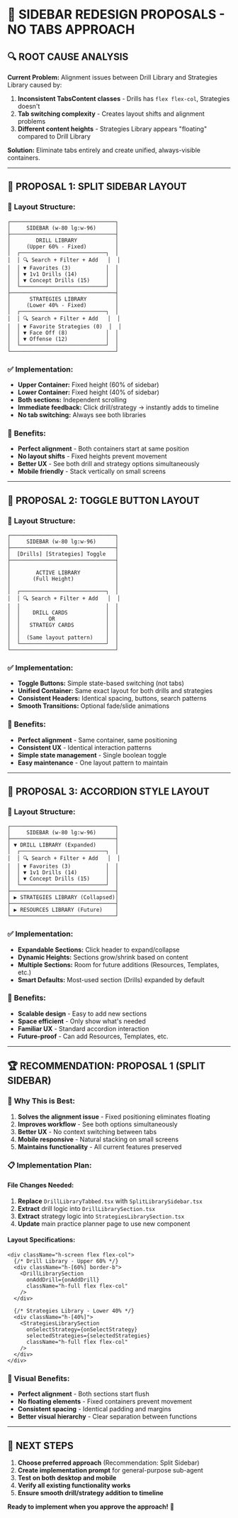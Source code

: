 # 🎨 SIDEBAR REDESIGN PROPOSALS - NO TABS APPROACH

## 🔍 **ROOT CAUSE ANALYSIS**

**Current Problem:** Alignment issues between Drill Library and Strategies Library caused by:
1. **Inconsistent TabsContent classes** - Drills has `flex flex-col`, Strategies doesn't
2. **Tab switching complexity** - Creates layout shifts and alignment problems
3. **Different content heights** - Strategies Library appears "floating" compared to Drill Library

**Solution:** Eliminate tabs entirely and create unified, always-visible containers.

---

## 🎯 **PROPOSAL 1: SPLIT SIDEBAR LAYOUT**

### 📐 **Layout Structure:**
```
┌─────────────────────────────────┐
│     SIDEBAR (w-80 lg:w-96)      │
├─────────────────────────────────┤
│        DRILL LIBRARY            │
│     (Upper 60% - Fixed)         │
│  ┌───────────────────────────┐  │
│  │ 🔍 Search + Filter + Add   │  │
│  │ ▼ Favorites (3)           │  │
│  │ ▼ 1v1 Drills (14)         │  │
│  │ ▼ Concept Drills (15)     │  │
│  └───────────────────────────┘  │
├─────────────────────────────────┤
│      STRATEGIES LIBRARY         │
│     (Lower 40% - Fixed)         │
│  ┌───────────────────────────┐  │
│  │ 🔍 Search + Filter + Add   │  │
│  │ ▼ Favorite Strategies (0)  │  │
│  │ ▼ Face Off (8)            │  │
│  │ ▼ Offense (12)            │  │
│  └───────────────────────────┘  │
└─────────────────────────────────┘
```

### ✅ **Implementation:**
- **Upper Container:** Fixed height (60% of sidebar)
- **Lower Container:** Fixed height (40% of sidebar)
- **Both sections:** Independent scrolling
- **Immediate feedback:** Click drill/strategy → instantly adds to timeline
- **No tab switching:** Always see both libraries

### 🎯 **Benefits:**
- **Perfect alignment** - Both containers start at same position
- **No layout shifts** - Fixed heights prevent movement
- **Better UX** - See both drill and strategy options simultaneously
- **Mobile friendly** - Stack vertically on small screens

---

## 🎯 **PROPOSAL 2: TOGGLE BUTTON LAYOUT**

### 📐 **Layout Structure:**
```
┌─────────────────────────────────┐
│     SIDEBAR (w-80 lg:w-96)      │
├─────────────────────────────────┤
│  [Drills] [Strategies] Toggle   │
├─────────────────────────────────┤
│                                 │
│        ACTIVE LIBRARY           │
│       (Full Height)             │
│                                 │
│  ┌───────────────────────────┐  │
│  │ 🔍 Search + Filter + Add   │  │
│  │                           │  │
│  │    DRILL CARDS            │  │
│  │         OR                │  │
│  │   STRATEGY CARDS          │  │
│  │                           │  │
│  │  (Same layout pattern)    │  │
│  └───────────────────────────┘  │
└─────────────────────────────────┘
```

### ✅ **Implementation:**
- **Toggle Buttons:** Simple state-based switching (not tabs)
- **Unified Container:** Same exact layout for both drills and strategies
- **Consistent Headers:** Identical spacing, buttons, search patterns
- **Smooth Transitions:** Optional fade/slide animations

### 🎯 **Benefits:**
- **Perfect alignment** - Same container, same positioning
- **Consistent UX** - Identical interaction patterns
- **Simple state management** - Single boolean toggle
- **Easy maintenance** - One layout pattern to maintain

---

## 🎯 **PROPOSAL 3: ACCORDION STYLE LAYOUT**

### 📐 **Layout Structure:**
```
┌─────────────────────────────────┐
│     SIDEBAR (w-80 lg:w-96)      │
├─────────────────────────────────┤
│ ▼ DRILL LIBRARY (Expanded)      │
│  ┌───────────────────────────┐  │
│  │ 🔍 Search + Filter + Add   │  │
│  │ ▼ Favorites (3)           │  │
│  │ ▼ 1v1 Drills (14)         │  │
│  │ ▼ Concept Drills (15)     │  │
│  └───────────────────────────┘  │
├─────────────────────────────────┤
│ ▶ STRATEGIES LIBRARY (Collapsed)│
├─────────────────────────────────┤
│ ▶ RESOURCES LIBRARY (Future)    │
└─────────────────────────────────┘
```

### ✅ **Implementation:**
- **Expandable Sections:** Click header to expand/collapse
- **Dynamic Heights:** Sections grow/shrink based on content
- **Multiple Sections:** Room for future additions (Resources, Templates, etc.)
- **Smart Defaults:** Most-used section (Drills) expanded by default

### 🎯 **Benefits:**
- **Scalable design** - Easy to add new sections
- **Space efficient** - Only show what's needed
- **Familiar UX** - Standard accordion interaction
- **Future-proof** - Can add Resources, Templates, etc.

---

## 🏆 **RECOMMENDATION: PROPOSAL 1 (SPLIT SIDEBAR)**

### 🎯 **Why This is Best:**

1. **Solves the alignment issue** - Fixed positioning eliminates floating
2. **Improves workflow** - See both options simultaneously
3. **Better UX** - No context switching between tabs
4. **Mobile responsive** - Natural stacking on small screens
5. **Maintains functionality** - All current features preserved

### 📋 **Implementation Plan:**

#### **File Changes Needed:**
1. **Replace** `DrillLibraryTabbed.tsx` with `SplitLibrarySidebar.tsx`
2. **Extract** drill logic into `DrillLibrarySection.tsx`
3. **Extract** strategy logic into `StrategiesLibrarySection.tsx`
4. **Update** main practice planner page to use new component

#### **Layout Specifications:**
```tsx
<div className="h-screen flex flex-col">
  {/* Drill Library - Upper 60% */}
  <div className="h-[60%] border-b">
    <DrillLibrarySection 
      onAddDrill={onAddDrill}
      className="h-full flex flex-col"
    />
  </div>
  
  {/* Strategies Library - Lower 40% */}
  <div className="h-[40%]">
    <StrategiesLibrarySection 
      onSelectStrategy={onSelectStrategy}
      selectedStrategies={selectedStrategies}
      className="h-full flex flex-col"
    />
  </div>
</div>
```

### 🎨 **Visual Benefits:**
- **Perfect alignment** - Both sections start flush
- **No floating elements** - Fixed containers prevent movement
- **Consistent spacing** - Identical padding and margins
- **Better visual hierarchy** - Clear separation between functions

---

## 🚀 **NEXT STEPS**

1. **Choose preferred approach** (Recommendation: Split Sidebar)
2. **Create implementation prompt** for general-purpose sub-agent
3. **Test on both desktop and mobile**
4. **Verify all existing functionality works**
5. **Ensure smooth drill/strategy addition to timeline**

**Ready to implement when you approve the approach!** 🎯
